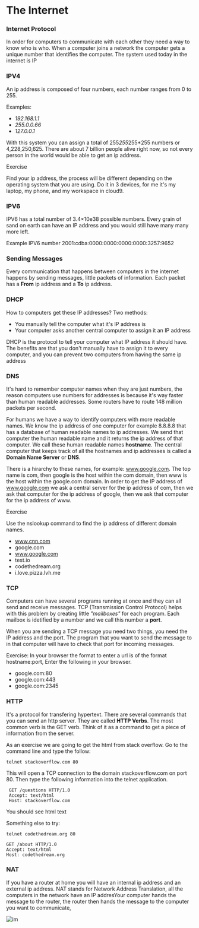# The Internet

### Internet Protocol

In order for computers to communicate with each other they need a way to know
who is who. When a computer joins a network the computer gets a unique number
that identifies the computer. The system used today in the internet is IP

### IPV4

An ip address is composed of four numbers, each number ranges from 0 to 255.

Examples:

- _192.168.1.1_
- _255.0.0.66_
- _127.0.0.1_

With this system you can assign a total of 255*255*255*255 numbers or 4,228,250,625. There are about 7 billion people alive right now, so not every person in the world would be able to get an ip address.

Exercise

Find your ip address, the process will be different depending on the operating system that you are using. Do it in 3 devices, for me it's my laptop, my phone, and my workspace in cloud9.

### IPV6

IPV6 has a total number of 3.4×10e38 possible numbers. Every grain of sand on earth can have an IP address and you would still have many many more left.

Example IPV6 number 2001:cdba:0000:0000:0000:0000:3257:9652

### Sending Messages

Every communication that happens between computers in the internet happens by sending messages, little packets of information. Each packet has a **From** ip address and a **To** ip address.

### DHCP

How to computers get these IP addresses? Two methods:

- You manually tell the computer what it's IP address is
- Your computer asks another central computer to assign it an IP address

DHCP is the protocol to tell your computer what IP address it should have. The benefits are that you don't manually have to assign it to every computer, and you can prevent two computers from having the same ip address


### DNS

It's hard to remember computer names when they are just numbers, the reason computers use numbers for addresses is because it's way faster than human readable addresses. Some routers have to route 148 million packets per second.

For humans we have a way to identify computers with more readable names. We know the ip address of one computer for example 8.8.8.8 that has a database of human readable names to ip addresses. We send that computer the human readable name and it returns the ip address of that computer. We call these human readable names **hostname**. The central computer that keeps track of all the hostnames and ip addresses is called a **Domain Name Server** or **DNS**.

There is a hirarchy to these names, for example: www.google.com. The top name is com, then google is the host within the com domain, then www is the host within the google.com domain. In order to get the IP address of www.google.com we ask a central server for the ip address of com, then we ask that computer for the ip address of google, then we ask that computer for the ip address of www.

Exercise

Use the nslookup command to find the ip address of different domain names.

- www.cnn.com
- google.com
- www.google.com
- test.io
- codethedream.org
- i.love.pizza.lvh.me

### TCP

Computers can have several programs running at once and they can all send and receive messages. TCP (Transmission Control Protocol) helps with this problem by creating little *"mailboxes"* for each program. Each mailbox is idetified by a number and we call this number a **port**.

When you are sending a TCP message you need two things, you need the IP address and the port. The program that you want to send the message to in that computer will have to check that port for incoming messages.

Exercise: In your browser the format to enter a url is of the format hostname:port, Enter the following in your browser.

- google.com:80
- google.com:443
- google.com:2345

### HTTP

It's a protocol for transfering hypertext. There are several commands that you can send an http server. They are called **HTTP Verbs**. The most common verb is the GET verb. Think of it as a command to get a piece of information from the server.

As an exercise we are going to get the html from stack overflow. Go to the command line and type the follow:

```
telnet stackoverflow.com 80
```

This will open a TCP connection to the domain stackoverflow.com on port 80. Then type the following information into the telnet application.

```
 GET /questions HTTP/1.0
 Accept: text/html
 Host: stackoverflow.com
```
You should see html text

Something else to try:

```
telnet codethedream.org 80

GET /about HTTP/1.0
Accept: text/html
Host: codethedream.org
```

### NAT

If you have a router at home you will have an internal ip address and an external ip address. NAT stands for Network Address Translation, all the computers in the network have an IP addresYour computer hands the message to the router, the router then hands the message to the computer you want to communicate,

 ![im](https://msdnshared.blob.core.windows.net/media/MSDNBlogsFS/prod.evol.blogs.msdn.com/CommunityServer.Components.PostAttachments/00/00/57/53/22/nat_portmapping.gif)

